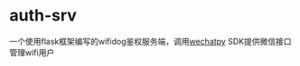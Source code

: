 # auth-srv
一个使用flask框架编写的wifidog鉴权服务端，调用[wechatpy](https://github.com/jxtech/wechatpy) SDK提供微信接口管理wifi用户
